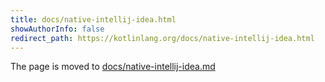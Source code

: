 ```yaml
---
title: docs/native-intellij-idea.html
showAuthorInfo: false
redirect_path: https://kotlinlang.org/docs/native-intellij-idea.html
---
```


The page is moved to [docs/native-intellij-idea.md](docs/native-intellij-idea.md)
